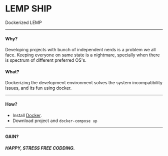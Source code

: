 
# LEMP SHIP
Dockerized LEMP

---
#### Why?
Developing projects with bunch of independent nerds is a problem we all face. Keeping everyone on same state is a nightmare, specially when there is spectrum of different preferred OS's.

#### What?
Dockerizing the development environment solves the system incompatibility issues, and its fun using docker.

---
#### How?
- Install [Docker](https://store.docker.com/search?type=edition&offering=community).
- Download project and `docker-compose up`

___
#### GAIN? 
##### HAPPY, STRESS FREE CODDING.